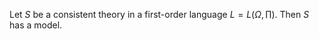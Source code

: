 Let $S$ be a consistent theory in a first-order language $L=L\left( \Omega,\prod \right)$. Then $S$ has a model.
